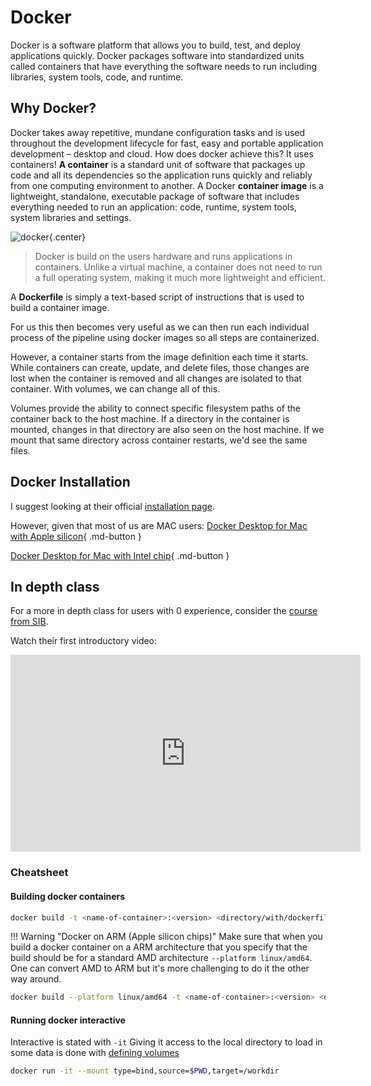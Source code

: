 # Docker
Docker is a software platform that allows you to build, test, and deploy applications quickly. Docker packages software into standardized units called containers that have everything the software needs to run including libraries, system tools, code, and runtime.

## Why Docker?
Docker takes away repetitive, mundane configuration tasks and is used throughout the development lifecycle for fast, easy and portable application development – desktop and cloud. How does docker achieve this? It uses containers! **A container** is a standard unit of software that packages up code and all its dependencies so the application runs quickly and reliably from one computing environment to another. A Docker **container image** is a lightweight, standalone, executable package of software that includes everything needed to run an application: code, runtime, system tools, system libraries and settings.

![docker](./images/docker.png){.center}
> Docker is build on the users hardware and runs applications in containers. Unlike a virtual machine, a container does not need to run a full operating system, making it much more lightweight and efficient.
 
A **Dockerfile** is simply a text-based script of instructions that is used to build a container image. 

For us this then becomes very useful as we can then run each individual process of the pipeline using docker images so all steps are containerized. 

However, a container starts from the image definition each time it starts. While containers can create, update, and delete files, those changes are lost when the container is removed and all changes are isolated to that container. With volumes, we can change all of this.

Volumes provide the ability to connect specific filesystem paths of the container back to the host machine. If a directory in the container is mounted, changes in that directory are also seen on the host machine. If we mount that same directory across container restarts, we'd see the same files.

## Docker Installation
I suggest looking at their official [installation page](https://docs.docker.com/get-docker/).

However, given that most of us are MAC users: 
[Docker Desktop for Mac with Apple silicon](https://desktop.docker.com/mac/main/arm64/Docker.dmg?utm_source=docker&utm_medium=webreferral&utm_campaign=docs-driven-download-mac-arm64){ .md-button }

[Docker Desktop for Mac with Intel chip](https://desktop.docker.com/mac/main/amd64/Docker.dmg?utm_source=docker&utm_medium=webreferral&utm_campaign=docs-driven-download-mac-amd64){ .md-button }

## In depth class
For a more in depth class for users with 0 experience, consider the [course from SIB](https://sib-swiss.github.io/containers-introduction-training/latest/). 

Watch their first introductory video:
<iframe width="560" height="315" src="https://www.youtube.com/embed/Qfh80DlF1_4" title="YouTube video player" frameborder="0" allow="accelerometer; autoplay; clipboard-write; encrypted-media; gyroscope; picture-in-picture" allowfullscreen></iframe>

### Cheatsheet

#### Building docker containers
```bash
docker build -t <name-of-container>:<version> <directory/with/dockerfile>
```
!!! Warning "Docker on ARM (Apple silicon chips)"
   Make sure that when you build a docker container on a ARM architecture that you specify that the build should be for a standard AMD architecture `--platform linux/amd64`. One can convert AMD to ARM but it's more challenging to do it the other way around.
  ```bash
  docker build --platform linux/amd64 -t <name-of-container>:<version> <directory/with/dockerfile>
  ```

#### Running docker interactive
Interactive is stated with `-it` 
Giving it access to the local directory to load in some data is done with [defining volumes](https://docs.docker.com/storage/volumes/)
```bash
docker run -it --mount type=bind,source=$PWD,target=/workdir
```
